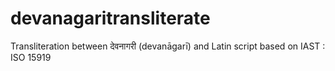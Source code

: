 # devanagaritransliterate
Transliteration between देवनागरी (devanāgarī) and Latin script based on IAST : ISO 15919 
